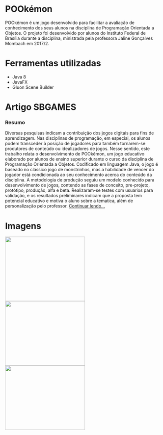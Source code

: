 # POOkémon

POOkémon é um jogo desenvolvido para facilitar a avaliação de conhecimento dos seus alunos na disciplina de Programação Orientada a Objetos. O projeto foi desenvolvido por alunos do Instituto Federal de Brasília durante a disciplina, ministrada pela professora Jaline Gonçalves Mombach em 2017/2.

# Ferramentas utilizadas
- Java 8
- JavaFX
- Gluon Scene Builder

# Artigo SBGAMES

### Resumo
Diversas pesquisas indicam a contribuição dos jogos digitais para fins de aprendizagem. Nas disciplinas de programação, em especial, os alunos podem transceder à posição de jogadores para também tornarem-se produtores de conteúdo ou idealizadores de jogos. Nesse sentido, este trabalho relata o desenvolvimento de POOkémon, um jogo educativo elaborado por alunos de ensino superior durante o curso da disciplina de Programação Orientada a Objetos. Codificado em linguagem Java, o jogo é baseado no clássico jogo de monstrinhos, mas a habilidade de vencer do jogador está condicionada ao seu conhecimento acerca do conteúdo da disciplina. A metodologia de produção seguiu um modelo conhecido para desenvolvimento de jogos, contendo as fases de conceito, pre-projeto, protótipo, produção, alfa e beta. Realizaram-se testes com usuarios para validação, e os resultados preliminares indicam que a proposta tem potencial educativo e motiva o aluno sobre a tematica, além de personalização pelo professor.
[Continuar lendo...](https://www.sbgames.org/sbgames2018/files/papers/EducacaoShort/188359.pdf)

# Imagens
<img src="https://i.imgur.com/rmhhWUm.png" data-canonical-src="https://i.imgur.com/rmhhWUm.png" width="260" height="210" /> <img src="https://i.imgur.com/yRQCXZv.png" data-canonical-src="https://i.imgur.com/yRQCXZv.png" width="260" height="210" /> <img src="https://i.imgur.com/qbXkFaH.png" data-canonical-src="https://i.imgur.com/qbXkFaH.png" width="260" height="210" />
